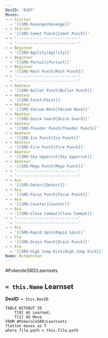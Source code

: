 ```yaml
---
DexID: '0107'
Moves:
- - Starter
  - '[[SRD-Revenge|Revenge]]'
- - Starter
  - '[[SRD-Comet Punch|Comet Punch]]'
- - '---------------------------'
  - '---------------------------'
- - Beginner
  - '[[SRD-Agility|Agility]]'
- - Beginner
  - '[[SRD-Pursuit|Pursuit]]'
- - Beginner
  - '[[SRD-Mach Punch|Mach Punch]]'
- - '---------------------------'
  - '---------------------------'
- - Amateur
  - '[[SRD-Bullet Punch|Bullet Punch]]'
- - Amateur
  - '[[SRD-Feint|Feint]]'
- - Amateur
  - '[[SRD-Vacuum Wave|Vacuum Wave]]'
- - Amateur
  - '[[SRD-Quick Guard|Quick Guard]]'
- - Amateur
  - '[[SRD-Thunder Punch|Thunder Punch]]'
- - Amateur
  - '[[SRD-Ice Punch|Ice Punch]]'
- - Amateur
  - '[[SRD-Fire Punch|Fire Punch]]'
- - Amateur
  - '[[SRD-Sky Uppercut|Sky Uppercut]]'
- - Amateur
  - '[[SRD-Mega Punch|Mega Punch]]'
- - '---------------------------'
  - '---------------------------'
- - Ace
  - '[[SRD-Detect|Detect]]'
- - Ace
  - '[[SRD-Focus Punch|Focus Punch]]'
- - Ace
  - '[[SRD-Counter|Counter]]'
- - Ace
  - '[[SRD-Close Combat|Close Combat]]'
- - '---------------------------'
  - '---------------------------'
- - Pro
  - '[[SRD-Rapid Spin|Rapid Spin]]'
- - Pro
  - '[[SRD-Drain Punch|Drain Punch]]'
- - Pro
  - '[[SRD-High Jump Kick|High Jump Kick]]'
Name: Hitmonchan
---
```


#PokeroleSRD/Learnsets

## `= this.Name` Learnset

**DexID:** `= this.DexID`

```dataview
TABLE WITHOUT ID
    T[0] AS Learned,
    T[1] AS Move
FROM #PokeroleSRD/Learnsets
flatten moves as T
where file.path = this.file.path
```
